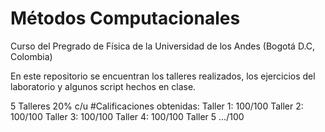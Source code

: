 # Métodos Computacionales
Curso del Pregrado de Física de la Universidad de los Andes (Bogotá D.C, Colombia)

En este repositorio se encuentran los talleres realizados, los ejercicios del laboratorio y algunos script hechos en clase.

5 Talleres 20% c/u
#Calificaciones obtenidas:
Taller 1: 100/100
Taller 2: 100/100
Taller 3: 100/100
Taller 4: 100/100
Taller 5 .../100
